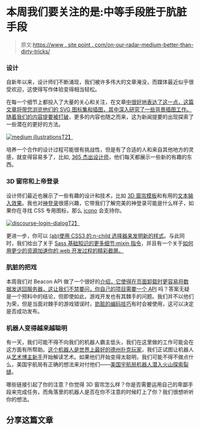 # 本周我们要关注的是:中等手段胜于肮脏手段

> 原文:[https://www . site point . com/on-our-radar-medium-better-than-dirty-tricks/](https://www.sitepoint.com/on-our-radar-medium-better-than-dirty-tricks/)

### 设计

自新年以来，设计师们不断涌现，我们被许多伟大的文章淹没，而媒体最近似乎很受欢迎，这使得写作体验变得相当轻松。

在每一个细节上都投入了大量的关心和关注，在文章[中很好地表达了这一点，这篇文章将带您浏览他们的 SVG 图标集和](https://medium.com/@dmiiiitri/fixing-icons-for-medium-8939ae05db85)[插图，其中深入研究了一些背景插图工作。随着](https://medium.com/@Thomas_Danthony/illustrating-for-medium-45088765decc)[我们的内容提要被打破](https://medium.com/@tyrale/your-content-feed-is-broken-f8c6576077c2)，更多的内容也随之而来，这为新闻提要的出现探索了一些潜在的更好的方法。

[![medium illustrations](../Images/e3e98aef65ceeb10d4bf976ef509a19e.png)T2】](https://medium.com/@Thomas_Danthony/illustrating-for-medium-45088765decc)

培养一个合作的设计过程可能很有挑战性，但是有了合适的人和来自其他地方的灵感，就变得容易多了，比如, [365 杰出设计师](http://365awesomedesigners.com/)，他们每天都展示一些新的有趣的东西。

### 3D 窗帘和上帝登录

设计师们最近也展示了一些有趣的设计和技术，比如 [3D 窗帘模板](http://codyhouse.co/gem/3d-curtain-template/)和有用的[文本输入效果](http://tympanus.net/Development/TextInputEffects/)。我也对[神登录](http://blog.codinghorror.com/the-god-login/)很感兴趣，它带我们了解完美的神登录可能是什么样子，如果你在寻找 CSS 专用图标，那么 [icono](https://github.com/saeedalipoor/icono) 会支持你。

[![discourse-login-dialog](../Images/c3273fb55ebb14c4b29794f708511f28.png)T2】](http://blog.codinghorror.com/the-god-login/)

更进一步，你可以 [(ab)使用 CSS3 的:n-child 选择器来发明新的样式](https://grack.com/blog/2015/01/09/abusing-css3-selectors/)。与此同时，我们给出了关于 [Sass 基础知识的更多细节:mixin 指令](https://www.sitepoint.com/sass-basics-the-mixin-directive/)，并且有一个关于[如何用更少的资源加速你的 web 开发过程的精彩截屏。](https://www.sitepoint.com/video-speed-web-development-process-less/)

### 肮脏的把戏

本周我们对 Beacon API 做了一个很好的[介绍，它使得在页面卸载时更容易将数据发送回服务器，这让我们不禁要问，](https://www.sitepoint.com/introduction-beacon-api/)[你自己的项目需要一个 API](https://www.sitepoint.com/do-you-need-an-api/) 吗？答案无疑是一个预料中的结论，但即使如此，游戏开发也有其棘手的问题。我们并不以他们为荣，但是当面对棘手的游戏错误时，[肮脏的编码技巧](http://www.gamasutra.com/view/feature/4111/dirty_coding_tricks.php)有时会被使用，这可以决定是否成功发布。

### 机器人变得越来越聪明

有一天，我们可能不得不向我们的机器人霸主低头，我们在这里做的工作可能会在这方面有所帮助。[这个机器人是世界上最好的德州扑克玩家](http://motherboard.vice.com/read/this-robot-is-the-best-limit-texas-holdem-player-in-the-world)，我们正试图让机器人从[艺术博主新手](http://noviceartblogger.tumblr.com/)开始解读艺术。如果他们开始变得太聪明，我们可能不得不做点什么，美国宇航局有正确的想法来对付他们——[美国宇航局机器人潜入火山探索裂缝](http://www.nasa.gov/jpl/nasa-robot-plunges-into-volcano-to-explore-fissure/)。

哪些链接引起了你的注意？你觉得 3D 窗帘怎么样？你是否需要运用自己的卑鄙手段来完成任务，而角落里的机器人是否在你不注意的时候盯上了你？我们很想听听你的想法。

## 分享这篇文章